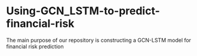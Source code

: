 # Using-GCN_LSTM-to-predict-financial-risk
The main purpose of our repository is constructing a GCN-LSTM model for financial risk prediction
